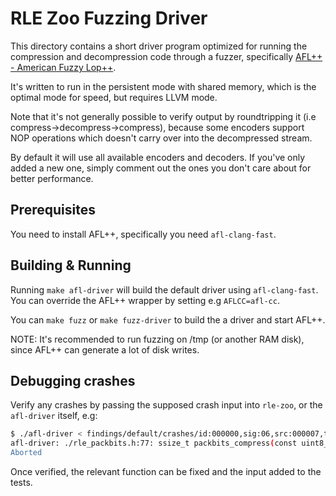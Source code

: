 
# RLE Zoo Fuzzing Driver

This directory contains a short driver program optimized for running the
compression and decompression code through a fuzzer, specifically [AFL++ - American Fuzzy Lop++](https://aflplus.plus/).

It's written to run in the persistent mode with shared memory, which is
the optimal mode for speed, but requires LLVM mode.

Note that it's not generally possible to verify output by roundtripping
it (i.e compress-\>decompress-\>compress), because some encoders support
NOP operations which doesn't carry over into the decompressed stream.

By default it will use all available encoders and decoders. If you've
only added a new one, simply comment out the ones you don't care about
for better performance.

## Prerequisites

You need to install AFL++, specifically you need `afl-clang-fast`.

## Building & Running

Running `make afl-driver` will build the default driver using `afl-clang-fast`. You
can override the AFL++ wrapper by setting e.g `AFLCC=afl-cc`.

You can `make fuzz` or `make fuzz-driver` to build the a driver and start AFL++.

NOTE: It's recommended to run fuzzing on /tmp (or another RAM disk), since AFL++ can generate a lot of disk writes.

## Debugging crashes

Verify any crashes by passing the supposed crash input into `rle-zoo`, or the `afl-driver` itself, e.g:

```bash
$ ./afl-driver < findings/default/crashes/id:000000,sig:06,src:000007,time:6,execs:486,op:havoc,rep:8
afl-driver: ./rle_packbits.h:77: ssize_t packbits_compress(const uint8_t *, size_t, uint8_t *, size_t): Assertion `rp == slen' failed.
Aborted
```

Once verified, the relevant function can be fixed and the input added to the tests.
